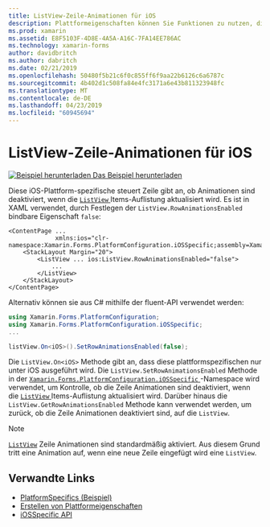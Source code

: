 ```yaml
---
title: ListView-Zeile-Animationen für iOS
description: Plattformeigenschaften können Sie Funktionen zu nutzen, die nur auf einer bestimmten Plattform verfügbar ist ohne die Implementierung der benutzerdefinierten Renderern und Effekte. In diesem Artikel erläutert das iOS-Plattform-spezifische zu nutzen, die steuert, ob die Zeile Animationen deaktiviert sind, wenn die Auflistung der ListView-Elemente aktualisiert wird.
ms.prod: xamarin
ms.assetid: E8F5103F-4D8E-4A5A-A16C-7FA14EE786AC
ms.technology: xamarin-forms
author: davidbritch
ms.author: dabritch
ms.date: 02/21/2019
ms.openlocfilehash: 50480f5b21c6f0c855ff6f9aa22b6126c6a6787c
ms.sourcegitcommit: 4b402d1c508fa84e4fc3171a6e43b811323948fc
ms.translationtype: MT
ms.contentlocale: de-DE
ms.lasthandoff: 04/23/2019
ms.locfileid: "60945694"
---
```

# <a name="listview-row-animations-on-ios"></a>ListView-Zeile-Animationen für iOS

[![Beispiel herunterladen](~/media/shared/download.png) Das Beispiel herunterladen](https://developer.xamarin.com/samples/xamarin-forms/userinterface/platformspecifics/)

Diese iOS-Plattform-spezifische steuert Zeile gibt an, ob Animationen sind deaktiviert, wenn die [ `ListView` ](xref:Xamarin.Forms.ListView) Items-Auflistung aktualisiert wird. Es ist in XAML verwendet, durch Festlegen der `ListView.RowAnimationsEnabled` bindbare Eigenschaft `false`:

```xaml
<ContentPage ...
             xmlns:ios="clr-namespace:Xamarin.Forms.PlatformConfiguration.iOSSpecific;assembly=Xamarin.Forms.Core">
    <StackLayout Margin="20">
        <ListView ... ios:ListView.RowAnimationsEnabled="false">
            ...
        </ListView>
    </StackLayout>
</ContentPage>
```

Alternativ können sie aus C# mithilfe der fluent-API verwendet werden:

```csharp
using Xamarin.Forms.PlatformConfiguration;
using Xamarin.Forms.PlatformConfiguration.iOSSpecific;
...

listView.On<iOS>().SetRowAnimationsEnabled(false);
```

Die `ListView.On<iOS>` Methode gibt an, dass diese plattformspezifischen nur unter iOS ausgeführt wird. Die `ListView.SetRowAnimationsEnabled` Methode in der [ `Xamarin.Forms.PlatformConfiguration.iOSSpecific` ](xref:Xamarin.Forms.PlatformConfiguration.iOSSpecific) -Namespace wird verwendet, um Kontrolle, ob die Zeile Animationen sind deaktiviert, wenn die [ `ListView` ](xref:Xamarin.Forms.ListView) Items-Auflistung aktualisiert wird. Darüber hinaus die `ListView.GetRowAnimationsEnabled` Methode kann verwendet werden, um zurück, ob die Zeile Animationen deaktiviert sind, auf die `ListView`.

> [!NOTE]
> [`ListView`](xref:Xamarin.Forms.ListView) Zeile Animationen sind standardmäßig aktiviert. Aus diesem Grund tritt eine Animation auf, wenn eine neue Zeile eingefügt wird eine `ListView`.

## <a name="related-links"></a>Verwandte Links

- [PlatformSpecifics (Beispiel)](https://developer.xamarin.com/samples/xamarin-forms/userinterface/platformspecifics/)
- [Erstellen von Plattformeigenschaften](~/xamarin-forms/platform/platform-specifics/index.md#creating-platform-specifics)
- [iOSSpecific API](xref:Xamarin.Forms.PlatformConfiguration.iOSSpecific)

